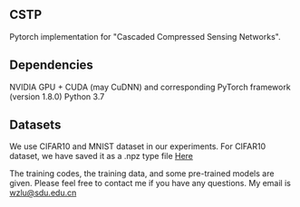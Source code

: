## CSTP
Pytorch implementation for "Cascaded Compressed Sensing Networks".

## Dependencies
NVIDIA GPU + CUDA (may CuDNN) and corresponding PyTorch framework (version 1.8.0)
Python 3.7

## Datasets
We use CIFAR10 and MNIST dataset in our experiments. For CIFAR10 dataset, we have saved it as a .npz type file [Here](./data/)

The training codes, the training data, and some pre-trained models are given. Please feel free to contact me if you have any questions. My email is wzlu@sdu.edu.cn
